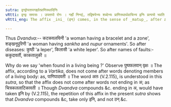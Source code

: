 ```yaml
---
sutra: द्वन्द्वोपतापगर्ह्यात्प्राणिस्थादिनिः
vRtti: द्वन्द्वः समासः । उपतापो रोगः । गर्ह्ये निन्द्यं, तद्विषयेभ्यः शब्देभ्यः प्राणिस्थार्थवाचिभ्य इनिः प्रत्ययो भवति मत्वर्थे ॥
vRtti_eng: The affix _ini_ (इन्) comes, in the sense of _matup_, after a _dvandva_ compound, after the name of a disease, and after anything denoting fault, when the thing is found in a living being.

---
```

Thus _Dvandva_:-- कटकवलयिनी 'a woman having a bracelet and a zone', शङ्खनूपुरिणी 'a woman having _sankha_ and _nupur_ ornaments'. So after diseases: कुष्ठी 'a leper', किलासी 'a white leper'. So after names of faults:- ककुदावर्ती, काकतालुकी ॥

Why do we say 'when found in a living being ?' Observe पुष्पफलवान् वृक्षः ॥ The affix, according to a _Vartika_, does not come after words denoting members of a living body: as, पाणिपादवती ॥ The word अतः (V.2.115), is understood in this _sutra_, so that the affix does not come after words not ending in अ; as चित्रकललाटिकावती ॥ Though _Dvandva_ compounds &c. ending in अ, would have taken इनि by (V.2.115), the repetition of this affix in the present _sutra_ shows that _Dvandva_ compounds &c, take only इनि, and not ठन् &c.
